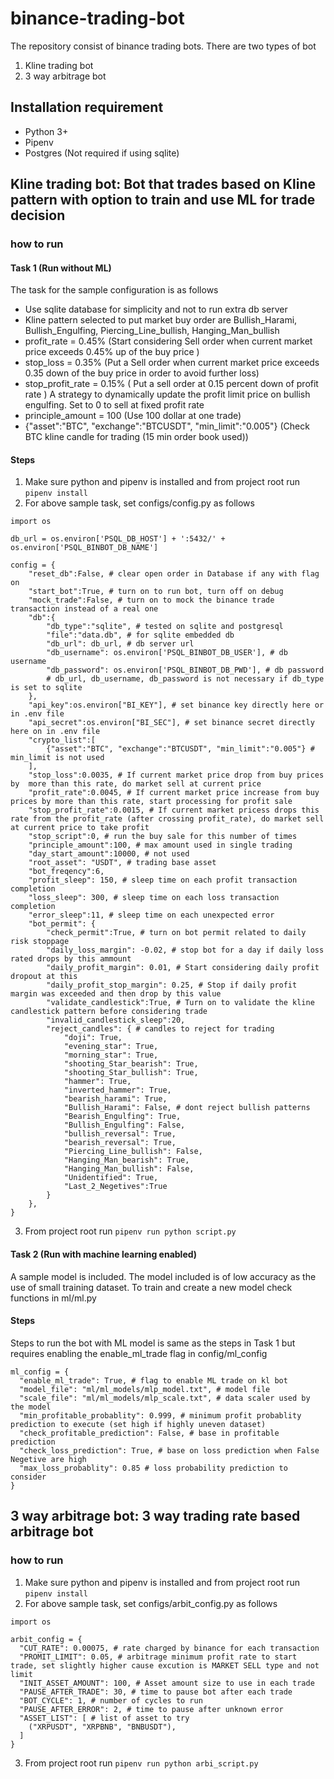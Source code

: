 # binance-trading-bot
The repository consist of binance trading bots. There are two types of bot
1. Kline trading bot
2. 3 way arbitrage bot 

## Installation requirement
* Python 3+
* Pipenv
* Postgres (Not required if using sqlite)
## Kline trading bot: Bot that trades based on Kline pattern with option to train and use ML for trade decision
### how to run
#### Task 1 (Run without ML)
The task for the sample configuration is as follows
* Use sqlite database for simplicity and not to run extra db server
* Kline pattern selected to put market buy order are Bullish_Harami, Bullish_Engulfing, Piercing_Line_bullish, Hanging_Man_bullish
* profit_rate = 0.45% (Start considering Sell order when current market price exceeds 0.45% up of the buy price )
* stop_loss = 0.35% (Put a Sell order when current market price exceeds 0.35 down of the buy price in order to avoid further loss)
* stop_profit_rate = 0.15% ( Put a sell order at 0.15 percent down of profit rate ) A strategy to dynamically update the profit limit price on bullish engulfing. Set to 0 to sell at fixed profit rate
* principle_amount = 100 (Use 100 dollar at one trade)
* {"asset":"BTC", "exchange":"BTCUSDT", "min_limit":"0.005"} (Check BTC kline candle for trading (15 min order book used))

#### Steps
1. Make sure python and pipenv is installed and from project root run ```pipenv install```
2. For above sample task, set configs/config.py as follows

```
import os

db_url = os.environ['PSQL_DB_HOST'] + ':5432/' + os.environ['PSQL_BINBOT_DB_NAME']

config = {
    "reset_db":False, # clear open order in Database if any with flag on
    "start_bot":True, # turn on to run bot, turn off on debug
    "mock_trade":False, # turn on to mock the binance trade transaction instead of a real one
    "db":{
        "db_type":"sqlite", # tested on sqlite and postgresql
        "file":"data.db", # for sqlite embedded db
        "db_url": db_url, # db server url
        "db_username": os.environ['PSQL_BINBOT_DB_USER'], # db username 
        "db_password": os.environ['PSQL_BINBOT_DB_PWD'], # db password
        # db_url, db_username, db_password is not necessary if db_type is set to sqlite
    },
    "api_key":os.environ["BI_KEY"], # set binance key directly here or in .env file
    "api_secret":os.environ["BI_SEC"], # set binance secret directly here on in .env file
    "crypto_list":[
        {"asset":"BTC", "exchange":"BTCUSDT", "min_limit":"0.005"} # min_limit is not used
    ],
    "stop_loss":0.0035, # If current market price drop from buy prices by  more than this rate, do market sell at current price
    "profit_rate":0.0045, # If current market price increase from buy prices by more than this rate, start processing for profit sale
    "stop_profit_rate":0.0015, # If current market pricess drops this rate from the profit_rate (after crossing profit_rate), do market sell at current price to take profit
    "stop_script":0, # run the buy sale for this number of times
    "principle_amount":100, # max amount used in single trading
    "day_start_amount":10000, # not used
    "root_asset": "USDT", # trading base asset
    "bot_freqency":6,
    "profit_sleep": 150, # sleep time on each profit transaction completion
    "loss_sleep": 300, # sleep time on each loss transaction completion
    "error_sleep":11, # sleep time on each unexpected error
    "bot_permit": {
        "check_permit":True, # turn on bot permit related to daily risk stoppage
        "daily_loss_margin": -0.02, # stop bot for a day if daily loss rated drops by this ammount
        "daily_profit_margin": 0.01, # Start considering daily profit dropout at this
        "daily_profit_stop_margin": 0.25, # Stop if daily profit margin was exceeded and then drop by this value
        "validate_candlestick":True, # Turn on to validate the kline candlestick pattern before considering trade
        "invalid_candlestick_sleep":20,
        "reject_candles": { # candles to reject for trading
            "doji": True,
            "evening_star": True,
            "morning_star": True,
            "shooting_Star_bearish": True,
            "shooting_Star_bullish": True,
            "hammer": True,
            "inverted_hammer": True,
            "bearish_harami": True,
            "Bullish_Harami": False, # dont reject bullish patterns
            "Bearish_Engulfing": True,
            "Bullish_Engulfing": False,
            "bullish_reversal": True,
            "bearish_reversal": True,
            "Piercing_Line_bullish": False,
            "Hanging_Man_bearish": True,
            "Hanging_Man_bullish": False,
            "Unidentified": True,
            "Last_2_Negetives":True
        }
    },
}
```
3. From project root run ```pipenv run python script.py ```

#### Task 2 (Run with machine learning enabled)
A sample model is included. The model included is of low accuracy as the use of small training dataset. 
To train and create a new model check functions in ml/ml.py
#### Steps
Steps to run the bot with ML model is same as the steps in Task 1 but requires enabling the enable_ml_trade flag in config/ml_config
```
ml_config = {
  "enable_ml_trade": True, # flag to enable ML trade on kl bot
  "model_file": "ml/ml_models/mlp_model.txt", # model file
  "scale_file": "ml/ml_models/mlp_scale.txt", # data scaler used by the model
  "min_profitable_probablity": 0.999, # minimum profit probablity prediction to execute (set high if highly uneven dataset)
  "check_profitable_prediction": False, # base in profitable prediction
  "check_loss_prediction": True, # base on loss prediction when False Negetive are high
  "max_loss_probablity": 0.85 # loss probability prediction to consider
}
```
## 3 way arbitrage bot: 3 way trading rate based arbitrage bot
### how to run

1. Make sure python and pipenv is installed and from project root run ```pipenv install```
2. For above sample task, set configs/arbit_config.py as follows
```
import os

arbit_config = {
  "CUT_RATE": 0.00075, # rate charged by binance for each transaction
  "PROMIT_LIMIT": 0.05, # arbitrage minimum profit rate to start trade, set slightly higher cause excution is MARKET SELL type and not limit
  "INIT_ASSET_AMOUNT": 100, # Asset amount size to use in each trade
  "PAUSE_AFTER_TRADE": 30, # time to pause bot after each trade 
  "BOT_CYCLE": 1, # number of cycles to run
  "PAUSE_AFTER_ERROR": 2, # time to pause after unknown error
  "ASSET_LIST": [ # list of asset to try
    ("XRPUSDT", "XRPBNB", "BNBUSDT"),
  ]
}

```
3. From project root run ```pipenv run python arbi_script.py```

